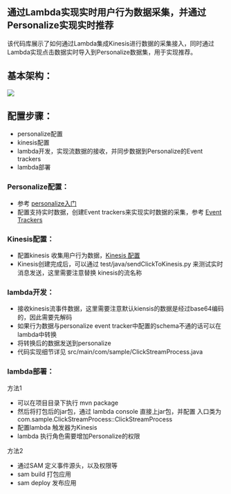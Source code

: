 ## 通过Lambda实现实时用户行为数据采集，并通过Personalize实现实时推荐

该代码库展示了如何通过Lambda集成Kinesis进行数据的采集接入，同时通过Lambda实现点击数据实时导入到Personalize数据集，用于实现推荐。

## 基本架构：

![](https://github.com/VerRan/aws-serverless-workshop-greater-china-region/blob/master/Lab11-Kinesis-Lambda-Personalize/img/arhitecture.png)

## 配置步骤：
* personalize配置
* kinesis配置
* lambda开发，实现流数据的接收，并同步数据到Personalize的Event trackers
* lambda部署

### Personalize配置：
* 参考 [personalize入门](https://docs.aws.amazon.com/personalize/latest/dg/getting-started-console.html)
* 配置支持实时数据，创建Event trackers来实现实时数据的采集，参考 [Event Trackers](https://docs.aws.amazon.com/personalize/latest/dg/recording-events.html)

### Kinesis配置：
* 配置kinesis 收集用户行为数据，[Kinesis 配置](https://docs.aws.amazon.com/streams/latest/dev/amazon-kinesis-streams.html)
* Kinesis创建完成后，可以通过 test/java/sendClickToKinesis.py 来测试实时消息发送，这里需要注意替换 kinesis的流名称

### lambda开发：
* 接收kinesis流事件数据，这里需要注意默认kiensis的数据是经过base64编码的，因此需要先解码
* 如果行为数据与personalize event tracker中配置的schema不通的话可以在lambda中转换
* 将转换后的数据发送到personalize
* 代码实现细节详见 src/main/com/sample/ClickStreamProcess.java

### lambda部署：
方法1
* 可以在项目目录下执行 mvn package 
* 然后将打包后的jar包，通过 lambda console 直接上jar包，并配置 入口类为com.sample.ClickStreamProcess::ClickStreamProcess
* 配置lambda 触发器为Kinesis
* lambda 执行角色需要增加Personalize的权限

方法2
* 通过SAM 定义事件源头，以及权限等
* sam build 打包应用
* sam deploy 发布应用